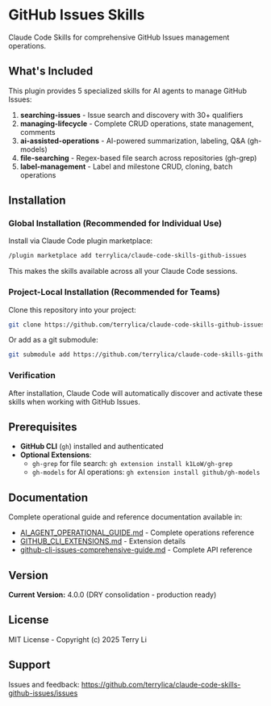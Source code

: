 # GitHub Issues Skills

Claude Code Skills for comprehensive GitHub Issues management operations.

## What's Included

This plugin provides 5 specialized skills for AI agents to manage GitHub Issues:

1. **searching-issues** - Issue search and discovery with 30+ qualifiers
2. **managing-lifecycle** - Complete CRUD operations, state management, comments
3. **ai-assisted-operations** - AI-powered summarization, labeling, Q&A (gh-models)
4. **file-searching** - Regex-based file search across repositories (gh-grep)
5. **label-management** - Label and milestone CRUD, cloning, batch operations

## Installation

### Global Installation (Recommended for Individual Use)

Install via Claude Code plugin marketplace:

```bash
/plugin marketplace add terrylica/claude-code-skills-github-issues
```

This makes the skills available across all your Claude Code sessions.

### Project-Local Installation (Recommended for Teams)

Clone this repository into your project:

```bash
git clone https://github.com/terrylica/claude-code-skills-github-issues.git .claude/plugins/github-issues
```

Or add as a git submodule:

```bash
git submodule add https://github.com/terrylica/claude-code-skills-github-issues.git .claude/plugins/github-issues
```

### Verification

After installation, Claude Code will automatically discover and activate these skills when working with GitHub Issues.

## Prerequisites

- **GitHub CLI** (`gh`) installed and authenticated
- **Optional Extensions**:
  - `gh-grep` for file search: `gh extension install k1LoW/gh-grep`
  - `gh-models` for AI operations: `gh extension install github/gh-models`

## Documentation

Complete operational guide and reference documentation available in:

- [AI_AGENT_OPERATIONAL_GUIDE.md](/docs/guides/AI_AGENT_OPERATIONAL_GUIDE.md) - Complete operations reference
- [GITHUB_CLI_EXTENSIONS.md](/docs/research/GITHUB_CLI_EXTENSIONS.md) - Extension details
- [github-cli-issues-comprehensive-guide.md](/docs/references/github-cli-issues-comprehensive-guide.md) - Complete API reference

## Version

**Current Version:** 4.0.0 (DRY consolidation - production ready)

## License

MIT License - Copyright (c) 2025 Terry Li

## Support

Issues and feedback: https://github.com/terrylica/claude-code-skills-github-issues/issues

